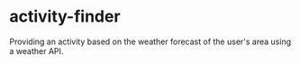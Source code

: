 # activity-finder
Providing an activity based on the weather forecast of the user's area using a weather API.
